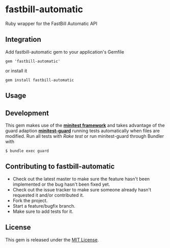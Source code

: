 fastbill-automatic
==================

Ruby wrapper for the FastBill Automatic API

## Integration

Add fastbill-automatic gem to your application's Gemfile

	gem 'fastbill-automatic'

or install it

    gem install fastbill-automatic


## Usage


## Development

This gem makes use of the **[minitest framework](https://github.com/seattlerb/minitestbundle)** and takes advantage of the guard adaption **[minitest-guard](https://github.com/guard/guard-minitest)** running tests automatically when files are modified. Run all tests with *Rake test* or run minitest-guard through Bundler with

```
$ bundle exec guard
```

## Contributing to fastbill-automatic
 
* Check out the latest master to make sure the feature hasn't been implemented or the bug hasn't been fixed yet.
* Check out the issue tracker to make sure someone already hasn't requested it and/or contributed it.
* Fork the project.
* Start a feature/bugfix branch.
* Make sure to add tests for it.

## License

This gem is released under the [MIT License](http://www.opensource.org/licenses/MIT).